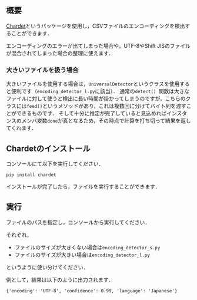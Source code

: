 ## 概要
[Chardet](https://pypi.org/project/chardet/)というパッケージを使用し，CSVファイルのエンコーディングを検出することができます．

エンコーディングのエラーが出てしまった場合や，UTF-8やShift JISのファイルが混合されてしまった場合の整理に使えます．

### 大きいファイルを扱う場合
大きいファイルを使用する場合は，`UniversalDetector`というクラスを使用すると便利です（`encoding_detector_l.py`に該当）．
通常の`detect() `関数は大きなファイルに対して使うと検出に長い時間が掛かってしまうのですが，こちらのクラスには`feed()`というメソッドがあり，これは複数回に分けてバイト列を渡すことができるものです．
そして十分に推定が完了していると見込めればインスタンスのメンバ変数`done`が真となるため，その時点で計算を打ち切って結果を返してくれます．

## Chardetのインストール
コンソールにて以下を実行してください．
```
pip install chardet
```
インストールが完了したら，ファイルを実行することができます．

## 実行
ファイルのパスを指定し，コンソールから実行してください．

それぞれ，
- ファイルのサイズが大きくない場合は`encoding_detector_s.py`
- ファイルのサイズが大きい場合は`encoding_detector_l.py`

というように使い分けてください．

例として，結果は以下のように出力されます．
```
{'encoding': 'UTF-8', 'confidence': 0.99, 'language': 'Japanese'}
```
